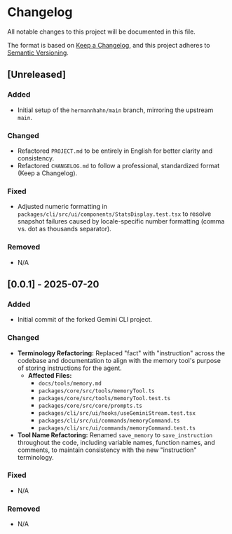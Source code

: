 # Changelog

All notable changes to this project will be documented in this file.

The format is based on [Keep a Changelog](https://keepachangelog.com/en/1.0.0/),
and this project adheres to [Semantic Versioning](https://semver.org/spec/v2.0.0.html).

## [Unreleased]

### Added

- Initial setup of the `hermannhahn/main` branch, mirroring the upstream `main`.

### Changed

- Refactored `PROJECT.md` to be entirely in English for better clarity and consistency.
- Refactored `CHANGELOG.md` to follow a professional, standardized format (Keep a Changelog).

### Fixed

- Adjusted numeric formatting in `packages/cli/src/ui/components/StatsDisplay.test.tsx` to resolve snapshot failures caused by locale-specific number formatting (comma vs. dot as thousands separator).

### Removed

- N/A

## [0.0.1] - 2025-07-20

### Added

- Initial commit of the forked Gemini CLI project.

### Changed

- **Terminology Refactoring:** Replaced "fact" with "instruction" across the codebase and documentation to align with the memory tool's purpose of storing instructions for the agent.
  - **Affected Files:**
    - `docs/tools/memory.md`
    - `packages/core/src/tools/memoryTool.ts`
    - `packages/core/src/tools/memoryTool.test.ts`
    - `packages/core/src/core/prompts.ts`
    - `packages/cli/src/ui/hooks/useGeminiStream.test.tsx`
    - `packages/cli/src/ui/commands/memoryCommand.ts`
    - `packages/cli/src/ui/commands/memoryCommand.test.ts`
- **Tool Name Refactoring:** Renamed `save_memory` to `save_instruction` throughout the code, including variable names, function names, and comments, to maintain consistency with the new "instruction" terminology.

### Fixed

- N/A

### Removed

- N/A
